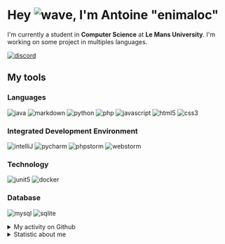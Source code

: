 # Hey ![wave], I'm Antoine "enimaloc"

I'm currently a student in **Computer Science** at **Le Mans University**. I'm working on some project in multiples
languages.

[![discord]](https://discord.com/users/136200628509605888)
## My tools

### Languages
![java] ![markdown] ![python] ![php] ![javascript] ![html5] ![css3]

### Integrated Development Environment
![intelliJ] ![pycharm] ![phpstorm]  ![webstorm]

### Technology
![junit5] ![docker]

### Database
![mysql] ![sqlite]

<details>
<summary>My activity on Github</summary>

<!--RECENT_ACTIVITY:last_update-->
> Last Updated: 27/03 08:19 (Europe/Paris)
<!--RECENT_ACTIVITY:last_update_end-->
<!--RECENT_ACTIVITY:start-->
1. ![fork] Forked [`enimaloc/night-config`](https://github.com/enimaloc/night-config) from [TheElectronWill/night-config](https://github.com/TheElectronWill/night-config)
2. ![prMerged] Merged PR [`#36`](https://github.com/tower-defense-L2/projet-L2/pull/36) in [tower-defense-L2/projet-L2](https://github.com/tower-defense-L2/projet-L2)
3. ![approved] Approved [`#36`](https://github.com/tower-defense-L2/projet-L2/pull/36#pullrequestreview-1357279212) in [tower-defense-L2/projet-L2](https://github.com/tower-defense-L2/projet-L2)
4. ![changesRequested] Request changes on [`#36`](https://github.com/tower-defense-L2/projet-L2/pull/36#pullrequestreview-1357042003) in [tower-defense-L2/projet-L2](https://github.com/tower-defense-L2/projet-L2)
5. ![changesRequested] Request changes on [`#36`](https://github.com/tower-defense-L2/projet-L2/pull/36#pullrequestreview-1357042003) in [tower-defense-L2/projet-L2](https://github.com/tower-defense-L2/projet-L2)
6. ![prMerged] Merged PR [`#34`](https://github.com/tower-defense-L2/projet-L2/pull/34) in [tower-defense-L2/projet-L2](https://github.com/tower-defense-L2/projet-L2)
7. ![approved] Approved [`#34`](https://github.com/tower-defense-L2/projet-L2/pull/34#pullrequestreview-1356988089) in [tower-defense-L2/projet-L2](https://github.com/tower-defense-L2/projet-L2)
8. ![approved] Approved [`#33`](https://github.com/tower-defense-L2/projet-L2/pull/33#pullrequestreview-1356954702) in [tower-defense-L2/projet-L2](https://github.com/tower-defense-L2/projet-L2)
9. ![changesRequested] Request changes on [`#33`](https://github.com/tower-defense-L2/projet-L2/pull/33#pullrequestreview-1356935054) in [tower-defense-L2/projet-L2](https://github.com/tower-defense-L2/projet-L2)
10. ![changesRequested] Request changes on [`#33`](https://github.com/tower-defense-L2/projet-L2/pull/33#pullrequestreview-1356935054) in [tower-defense-L2/projet-L2](https://github.com/tower-defense-L2/projet-L2)
<!--RECENT_ACTIVITY:end-->

</details>

<details>
<summary>Statistic about me</summary>

<p align="center">
<a href="https://wakatime.com/@enimaloc">
<img src="https://github-readme-stats.vercel.app/api/wakatime?username=enimaloc&theme=dark&hide_border=true&hide_title=true&layout=compact" alt="enimaloc's wakatime stats">
</a>
</p>

<!--START_SECTION:waka-->
![Code Time](http://img.shields.io/badge/Code%20Time-2%2C464%20hrs%2016%20mins-blue)

**🐱 My GitHub Data** 

> 📦 17.3 kB Used in GitHub's Storage 
 > 
> 🏆 120 Contributions in the Year 2023
 > 
> 🚫 Not Opted to Hire
 > 
> 📜 41 Public Repositories 
 > 
> 🔑 17 Private Repositories 
 > 

 Last Updated on 27/03/2023 01:15:34 UTC
<!--END_SECTION:waka-->

</details>

<!-- Icons -->
[wave]: https://cdn.jsdelivr.net/gh/Readme-Workflows/Readme-Icons@1.1.0/icons/gifs/wave.gif

<!-- Badges -->
[issueOpened]: https://cdn.jsdelivr.net/gh/Readme-Workflows/Readme-Icons@main/icons/octicons/IssueOpened.svg
[issueClosed]: https://cdn.jsdelivr.net/gh/Readme-Workflows/Readme-Icons@main/icons/octicons/IssueClosed.svg

[prOpened]: https://cdn.jsdelivr.net/gh/Readme-Workflows/Readme-Icons@main/icons/octicons/PullRequestOpened.svg
[prClosed]: https://cdn.jsdelivr.net/gh/Readme-Workflows/Readme-Icons@main/icons/octicons/PullRequestClosed.svg
[prMerged]: https://cdn.jsdelivr.net/gh/Readme-Workflows/Readme-Icons@main/icons/octicons/PullRequestMerged.svg

[comment]: https://cdn.jsdelivr.net/gh/Readme-Workflows/Readme-Icons@main/icons/octicons/Comment.svg

[changesRequested]: https://cdn.jsdelivr.net/gh/Readme-Workflows/Readme-Icons@main/icons/octicons/RequestedChanges.svg
[approved]: https://cdn.jsdelivr.net/gh/Readme-Workflows/Readme-Icons@main/icons/octicons/ApprovedChanges.svg

[repoCreated]: https://cdn.jsdelivr.net/gh/Readme-Workflows/Readme-Icons@main/icons/octicons/Repository.svg
[newRelease]: https://cdn.jsdelivr.net/gh/Readme-Workflows/Readme-Icons@main/icons/octicons/Release.svg
[star]: https://cdn.jsdelivr.net/gh/Readme-Workflows/Readme-Icons@main/icons/octicons/StarredRepository.svg
[wiki]: https://cdn.jsdelivr.net/gh/Readme-Workflows/Readme-Icons@main/icons/octicons/Wiki.svg
[fork]: https://cdn.jsdelivr.net/gh/Readme-Workflows/Readme-Icons@main/icons/octicons/ForkedRepository.svg
[people]: https://cdn.jsdelivr.net/gh/Readme-Workflows/Readme-Icons@main/icons/octicons/People.svg

<!-- Meta Badge -->
[junit5]: https://img.shields.io/badge/JUnit5-323330?style=for-the-badge&logo=junit5

<!--- https://github.com/alexandresanlim/Badges4-README.md-Profile#-group- -->
[discord]: https://img.shields.io/badge/Discord-323330?style=for-the-badge&logo=discord

<!--- https://github.com/alexandresanlim/Badges4-README.md-Profile#-languages- -->
[java]: https://img.shields.io/badge/Java-323330?style=for-the-badge&logo=java
[python]: https://img.shields.io/badge/Python-323330?style=for-the-badge&logo=python
[php]: https://img.shields.io/badge/PHP-323330?style=for-the-badge&logo=php
[javascript]: https://img.shields.io/badge/JavaScript-323330?style=for-the-badge&logo=javascript
[html5]: https://img.shields.io/badge/HTML5-323330?style=for-the-badge&logo=html5
[css3]: https://img.shields.io/badge/CSS3-323330?style=for-the-badge&logo=css3

<!--- https://github.com/alexandresanlim/Badges4-README.md-Profile#-database- -->
[mysql]: https://img.shields.io/badge/MySQL-323330?style=for-the-badge&logo=mysql
[sqlite]: https://img.shields.io/badge/SQLite-323330?style=for-the-badge&logo=sqlite

<!--- https://github.com/alexandresanlim/Badges4-README.md-Profile#-frameworks- -->
[markdown]: https://img.shields.io/badge/Markdown-323330?style=for-the-badge&logo=markdown
[docker]: https://img.shields.io/badge/Docker-323330?style=for-the-badge&logo=docker

<!--- https://github.com/alexandresanlim/Badges4-README.md-Profile#-ide- -->
[intelliJ]: https://img.shields.io/badge/IntelliJIDEA-323330.svg?style=for-the-badge&logo=intellij-idea
[pycharm]: https://img.shields.io/badge/PyCharm-323330.svg?&style=for-the-badge&logo=PyCharm
[phpstorm]: http://img.shields.io/badge/-PHPStorm-323330?style=for-the-badge&logo=phpstorm
[webstorm]: https://img.shields.io/badge/WebStorm-323330?style=for-the-badge&logo=WebStorm
